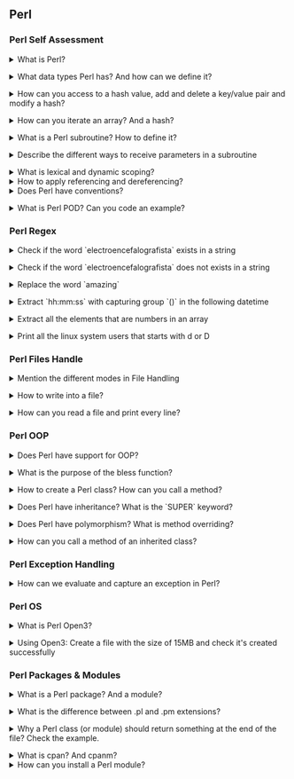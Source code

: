 ## Perl

### Perl Self Assessment

<details>
<summary>What is Perl?</summary><br><b>

From the official [docs](https://perldoc.perl.org/):

"Perl officially stands for Practical Extraction and Report Language, except when it doesn't."

It's a general purpose programming language developed for manipulating texts mainly. It has been used to perform system administration tasks, networking, building websites and more.
</b></details>

<details>
<summary>What data types Perl has? And how can we define it?</summary><br><b>

- Scalar: This is a simple variable that stores single data items. It can be a string, number or reference.

```
my $number = 5;
```

- Arrays: This is a list of scalars. 

```
my @numbers = (1, 2, 3, 4, 5);
# or using the `qw` keyword (quote word):
my @numbers = qw/1 2 3 4 5/; 
# '/' can be another symbol, e.g qw@1 2 3 4 5@
```

- Hashes (or associative arrays): This is an unordered collection of key-value pairs. We can access to a hash using the keys.

```
my %numbers = (
  First => '1',
  Second => '2',
  Third => '3'
);
```

</b></details>

<details>
<summary>How can you access to a hash value, add and delete a key/value pair and modify a hash?</summary><br><b>

```
my %numbers = (
  'First' => '1',
  'Second' => '2',
  'Third' => '3'
);
```

- Access:

```
print($numbers{'First'});
```

- Add:

```
$numbers{'Fourth'} = 4;
```

- Delete:

```
delete $numbers{'Third'};
```

- Modify:

```
$numbers{'Fifth'} = 6;
$numbers{'Fifth'} = 5;
```

</b></details>

<details>
<summary>How can you iterate an array? And a hash?</summary><br><b>

- Array:

```
my @numbers = qw/1 2 3 4 5/;

# Using `$_` that represents the current iteration in a loop. It starts from index array 0 until the last index.
foreach (@numbers) {
    print($_);
}
# Output: 12345


# "$#" returns the max index of an array. That's the reason because we can iterate accessing to the array from the index 0 to the max index.
for my $i (0..$#numbers) {
    print($numbers[$i]);
}
# Output: 12345


# Using the `map` keyword:
print map {$_} @numbers;
# Output: 12345

# Using `while`. We should take care with this option. When we use `shift` we're deleting the first element of the array and assigning it to the `element` variable. 
# After this `loop` the `numbers` array will not have elements.
while (my $element = shift(@numbers)) {
    print($element);
}
# Output: 12345
```

- Hashes:
 
 ```
 my %capital_cities = (
  'Madrid' => 'Spain',
  'Rome' => 'Italy',
  'Berlin' => 'Germany'
);

# Iterate and get the `keys`:
foreach my $city (keys %capital_cities) {
    print($city . "\n");
}
# Iterate and get the `values`:
foreach my $country (values %capital_cities) {
    print($country . "\n");
}

# Iterate and get the values and keys (first option):
foreach my $city (keys %capital_cities) {
    print("City: $city - Country: $capital_cities{$city}" . "\n");
}

# Iterate and get the values and keys (first option):
while(my ($city, $country) = each %capital_cities) {
    print("City: $city - Country: $capital_cities{$city}" . "\n");
}
```

</b></details>

<details>
<summary>What is a Perl subroutine? How to define it?</summary><br><b>

It's the perl model for user defined functions (this is also called function like other programming languages). We can define a subroutine with the keyword `sub`. 

```
sub hello {
  print "hello";
}
```

</b></details>

<details>
<summary>Describe the different ways to receive parameters in a subroutine</summary><br><b>

- List assignment: Using the `@_` array. It's a list with the elements that are being passed as parameters.

```
sub power {
    my ($b, $e) = @_;
    return $b ** $e; 
}

&power(2, 3);
```

- Individual assignment: We should access to every element of the `@_` array. It starts from zero.

```
sub power {
    my $b = $_[0];
    my $e = $_[1];
    return $b ** $e; 
}

&power(2, 3);
```

- Using `shift` keyword: It's used to remove the first value of an array and it's returned.

```
sub power {
    my $b = shift;
    my $3 = shift;
    return $b ** $e; 
}

&power(2, 3);
```


[Source](https://stackoverflow.com/a/21465275/12771230)

We can also read the best way in the same S.O answer.

</b></details>

<details>
<summary>What is lexical and dynamic scoping?</summary><br><b>
</b></details>

<details>
<summary>How to apply referencing and dereferencing?</summary><br><b>
</b></details>

<details>
<summary>Does Perl have conventions?</summary><br><b>

You can check [perlstyle](https://perldoc.perl.org/perlstyle)

</b></details>

<details>
<summary>What is Perl POD? Can you code an example?</summary><br><b>

From the official [docs](https://perldoc.perl.org/perlpod):

"Pod is a simple-to-use markup language used for writing documentation for Perl, Perl programs, and Perl modules."

```
=item
    This function returns the factorial of a number.
    Input: $n (number you wanna calculate).
    Output: number factorial.
=cut
sub factorial {
    my ($i, $result, $n) = (1, 1, shift);
    $result = $result *= $i && $i++ while $i <= $n;
    return $result;
}
```

</b></details>

### Perl Regex

<details>
<summary>Check if the word `electroencefalografista` exists in a string</summary><br><b>

```
my $string = "The longest accepted word by RAE is: electroencefalografista";
if ($string =~ /electroencefalografista/) {                                                         
    print "Match!";
}
```
</b></details>

<details>
<summary>Check if the word `electroencefalografista` does not exists in a string</summary><br><b>

```
my $string = "The longest not accepted word by RAE is: Ciclopentanoperhidrofenantreno";
if ($string !~ /electroencefalografista/) {
    print "Does not match!";
}
```
</b></details>


<details>
<summary>Replace the word `amazing`</summary><br><b>

```
my $string = "Perl is amazing!";
$string =~ s/amazing/incredible/;
print $string;
# Perl is incredible!
```
</b></details>

<details>
<summary>Extract `hh:mm:ss` with capturing group `()` in the following datetime</summary><br><b>

```
my $date = "Fri Nov 19 20:09:37 CET 2021";
my @matches = $date =~ /(.*)(\d{2}:\d{2}:\d{2})(.*)/;
print $matches[1];
# Output: 20:09:37
```
</b></details>

<details>
<summary>Extract all the elements that are numbers in an array</summary><br><b>

```
my @array = ('a', 1, 'b', 2, 'c', 3);
my @numbers = grep (/\d/, @array);    # Note: \d involves more digits than 0-9
map {print $_ . "\n" } @numbers;
```

</b></details>

<details>
<summary>Print all the linux system users that starts with d or D</summary><br><b>

- With a Perl one liner :D
```
open(my $fh, '<', '/etc/passwd');
my @user_info = <$fh>;
map { print $& . "\n" if $_ =~ /^d([^:]*)/  } @user_info;
close $fh;
```

- Avoiding one-liners

```
foreach my $user_line (@user_info) {
    if ($user_line =~ /^d([^:]*)/) {
        print $& . "\n";
    }
}
```

</b></details>

### Perl Files Handle

<details>
<summary>Mention the different modes in File Handling</summary><br><b>

- Read only: `<`
- Write mode. It creates the file if doesn't exist: `>`
- Append mode. It creates the file if doesn't exist: `>>`
- Read and write mode: `+<`
- Read, clear and write mode. It creates the file if doesn't exist: `+>`
- Read and append. It creates the file if doesn't exist: `+>>`

</b></details>

<details>
<summary>How to write into a file?</summary><br><b>

```
# We can use:
# '>' Write (it clears a previous content if exists).
# '>>' Append.
open(my $fh, '>>', 'file_name.ext') or die "Error: file can't be opened";
print $fh "writing text...\n";
close($fh);
```
</b></details>

<details>
<summary>How can you read a file and print every line?</summary><br><b>

```
open(my $fh, '<', 'file_to_read.ext') or die "Error: file can't be opened";
my @file = <$fh>;
foreach my $line (@file) {
    print $line;
}
```

We can use the file handle without assigning it to an array:

```
open(my $fh, '<', 'file_to_read.ext') or die "Error: file can't be opened";

foreach my $line (<$fh>) {
    print $line;
}
```

</b></details>

### Perl OOP

<details>
<summary>Does Perl have support for OOP?</summary><br><b>

From the official [docs](https://perldoc.perl.org/perlootut):

"By default, Perl's built-in OO system is very minimal, leaving you to do most of the work."

</b></details>

<details>
<summary>What is the purpose of the bless function?</summary><br><b>

The function os the `bless` function is used to turning a plain data structure into an object.

</b></details>

<details>
<summary>How to create a Perl class? How can you call a method?</summary><br><b>

- Let's create the package: `Example.pm`

```
package Example;

sub new {
    my $class = shift;
    my $self = {};
    bless $self, $class;
    return $self;
}

sub is_working {
    print "Working!";
}

1;
```

- Now we can instance the `Example` class and call `is_working` method:

```
my $e = new Example();
$e->is_working();
# Output: Working!
```

</b></details>

<details>
<summary>Does Perl have inheritance? What is the `SUPER` keyword?</summary><br><b>

Yes, Perl supports inheritance. We can read about it in the official [docs](https://perldoc.perl.org/perlobj#Inheritance). 
We also can read about `SUPER` keyword that is used to call a method from the parent class. It gives an example about how we can apply inheritance.
</b></details>

<details>
<summary>Does Perl have polymorphism? What is method overriding?</summary><br><b>

Yes, it has polymorphism. In fact method overriding is a way to apply it in Perl.

Method overriding in simple words appears when we have a class with a method that already exist in a parent class.

Example:

```
package A;

sub new { return bless {}, shift; };
sub printMethod { print "A\n"; };

package B;

use parent -norequire, 'A';

sub new { return bless {}, shift; };
sub printMethod { print "B\n"; };

my $a = A->new();
my $b = B->new();

A->new()->printMethod();
B->new()->printMethod();

# Output:
# A
# B
```

</b></details>

<details>
<summary>How can you call a method of an inherited class?</summary><br><b>

```
# Class `A` with `printA` method.
package A;

sub new { return bless {}, shift; };
sub printA { print "A"; };

# Class `B` that extends or use the parent class `A`.
package B;

use parent -norequire, 'A';

sub new { return bless {}, shift; };

# Instance class `B` allows call the inherited method
my $b = B->new();
$b->printA();
```
</b></details>

### Perl Exception Handling

<details>
<summary>How can we evaluate and capture an exception in Perl?</summary><br><b>

From the official [eval docs](https://perldoc.perl.org/functions/eval):

"`eval` in all its forms is used to execute a little Perl program, trapping any errors encountered so they don't crash the calling program.".

e.g:

```
eval {
    die;
};
if ($@) {
    print "Error. Details: $@";
}
```

If we execute this we get the next output:

```
Error. Details: Died at eval.pl line 2.
```

The `eval` (`try` in another programming languages) is trying to execute a code. This code fails (it's a die), and then the code continues into the `if` condition that evaluates `$@` error variable have something stored. This is like a `catch` in another programming languages. At this way we can handle errors.

</b></details>

### Perl OS

<details>
<summary>What is Perl Open3?</summary><br><b>

From the official [IPC::Open3 docs](https://perldoc.perl.org/IPC::Open3):

"IPC::Open3 - open a process for reading, writing, and error handling using open3()".

With `open3` we can have the full control of the STDIN, STDOUT, STDERR. It's usually used to execute commands.
</b></details>

<details>
<summary>Using Open3: Create a file with the size of 15MB and check it's created successfully</summary><br><b>

- Code:

```
use IPC::Open3;
use Data::Dumper;

sub execute_command {
    my @command_to_execute = @_;
    my ($stdin, $stdout, $stderr);
    eval {
        open3($stdin, $stdout, $stderr, @command_to_execute);
    };
    if ($@) {
        print "Error. Details: $@";
    }
    close($stdin);
    return $stdout;
}

my $file_name = 'perl_open3_test';
&execute_command('truncate', '-s', '15M', $file_name);
my $result = &execute_command('stat', '-c', '%s', $file_name);
print Dumper(<$result>);
```

- Result:

```
$ -> perl command.pl 
$VAR1 = '15728640
';
```

</b></details>

### Perl Packages & Modules

<details>
<summary>What is a Perl package? And a module?</summary><br><b>

With a Perl package we are defining a namespace.
A Perl module in one simple word can be defined as a `class`. When we create a `class` in Perl we use the `package` keyword. A module can be used with the `use` keyword.
</b></details>

<details>
<summary>What is the difference between .pl and .pm extensions?</summary><br><b>

There's no a real difference between a `.pm` and `.pl` extensions. Perl use `.pm` extensions just to difference it as a perl module (a class). `.pl` extensions are usually named for perl scripts without OOP classes.

</b></details>

<details>
<summary>Why a Perl class (or module) should return something at the end of the file? Check the example.</summary><br><b>

If we want to `use` a Perl module (`import` a class), this module should end in a value different than 0. This is necessary because if we try to import the class and it has a false value, we will not be able to use it.

```
package A;

sub new { return bless {}, shift; };
sub printMethod { print "A\n"; };

1;
```

</b></details>

<details>
<summary>What is cpan? And cpanm?</summary><br><b>
</b></details>

<details>
<summary>How can you install a Perl module?</summary><br><b>
</b></details>